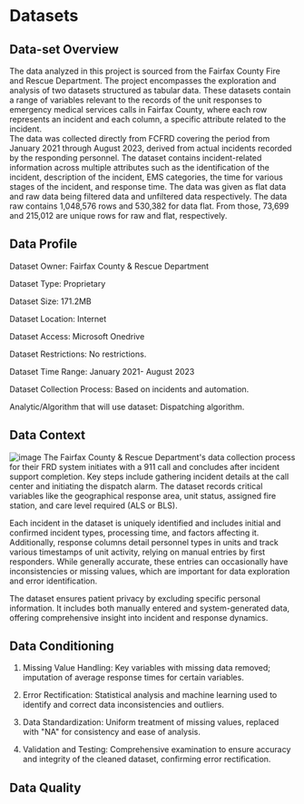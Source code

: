 # Datasets

## Data-set Overview 
The data analyzed in this project is sourced from the Fairfax County Fire and Rescue Department. The project encompasses the exploration and analysis of two datasets structured as tabular data. These datasets contain a range of variables relevant to the records of the unit responses to emergency medical services calls in Fairfax County, where each row represents an incident and each column, a specific attribute related to the incident.  
The data was collected directly from FCFRD covering the period from January 2021 through August 2023, derived from actual incidents recorded by the responding personnel. The dataset contains incident-related information across multiple attributes such as the identification of the incident, description of the incident, EMS categories, the time for various stages of the incident, and response time. The data was given as flat data and raw data being filtered data and unfiltered data respectively. The data raw contains 1,048,576 rows and 530,382 for data flat. From those, 73,699 and 215,012 are unique rows for raw and flat, respectively.  


## Data Profile 
Dataset Owner: Fairfax County & Rescue Department​

Dataset Type: Proprietary​

Dataset Size: 171.2MB​

Dataset Location: Internet​

Dataset Access: Microsoft Onedrive ​

Dataset Restrictions: No restrictions.​

Dataset Time Range: January 2021- August 2023​

Dataset Collection Process: Based on incidents and automation.​

Analytic/Algorithm that will use dataset: Dispatching algorithm.


## Data Context 
![image](https://github.com/Xiaoqing15/DAEN-690-W_Insights/assets/137991044/e6ce9f1f-6d6c-4691-a2a1-c329a1e80c5d)
The Fairfax County & Rescue Department's data collection process for their FRD system initiates with a 911 call and concludes after incident support completion. Key steps include gathering incident details at the call center and initiating the dispatch alarm. The dataset records critical variables like the geographical response area, unit status, assigned fire station, and care level required (ALS or BLS).

Each incident in the dataset is uniquely identified and includes initial and confirmed incident types, processing time, and factors affecting it. Additionally, response columns detail personnel types in units and track various timestamps of unit activity, relying on manual entries by first responders. While generally accurate, these entries can occasionally have inconsistencies or missing values, which are important for data exploration and error identification.

The dataset ensures patient privacy by excluding specific personal information. It includes both manually entered and system-generated data, offering comprehensive insight into incident and response dynamics.

## Data Conditioning 
1. Missing Value Handling: Key variables with missing data removed; imputation of average response times for certain variables.

2. Error Rectification: Statistical analysis and machine learning used to identify and correct data inconsistencies and outliers.

3. Data Standardization: Uniform treatment of missing values, replaced with "NA" for consistency and ease of analysis.

4. Validation and Testing: Comprehensive examination to ensure accuracy and integrity of the cleaned dataset, confirming error rectification.

## Data Quality

